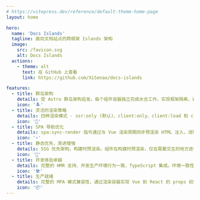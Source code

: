```yaml
---
# https://vitepress.dev/reference/default-theme-home-page
layout: home

hero:
  name: 'Docs Islands'
  tagline: 面向文档站点的跨框架 Islands 架构
  image:
    src: /favicon.svg
    alt: Docs Islands
  actions:
    - theme: alt
      text: 在 GitHub 上查看
      link: https://github.com/XiSenao/docs-islands

features:
  - title: 群岛架构
    details: 受 Astro 群岛架构启发。每个组件容器独立完成水合工作，实现框架隔离，避免全局状态冲突。
    icon: '🏝️'
  - title: 灵活的渲染策略
    details: 四种渲染模式 - ssr:only (默认)、client:only、client:load 和 client:visible。根据组件重要性优化性能和用户体验。
    icon: '🎯'
  - title: SPA 导航优化
    details: spa:sync-render 指令通过与 Vue 渲染周期同步预渲染 HTML 注入，消除路由切换时的组件闪烁。
    icon: '⚡'
  - title: 静态优先，渐进增强
    details: SSG 优先架构，构建时预渲染。组件在构建时预渲染，仅在需要交互的地方进行选择性客户端水合。
    icon: '🚀'
  - title: 开发体验卓越
    details: 完整的 HMR 支持、开发生产环境行为一致、TypeScript 集成。环境一致性避免生产环境意外。
    icon: '🛠️'
  - title: 生产就绪
    details: 完整的 MPA 模式兼容性，通过渲染容器实现 Vue 到 React 的 props 初始化。与 VitePress 生产构建无缝集成。
    icon: '📦'
---
```


<script setup>
import CommunitySection from '../.vitepress/theme/components/landing/community-section/CommunitySection.vue'
</script>

<CommunitySection />
